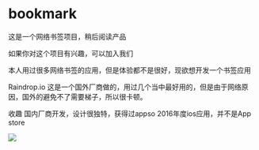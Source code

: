 # bookmark
这是一个网络书签项目，稍后阅读产品


如果你对这个项目有兴趣，可以加入我们



本人用过很多网络书签的应用，但是体验都不是很好，现欲想开发一个书签应用

Raindrop.io 这是一个国外厂商做的，用过几个当中最好用的，但是由于网络原因，国外的避免不了需要梯子，所以很卡顿。

收趣  国内厂商开发，设计很独特，获得过appso 2016年度ios应用，并不是App store


![](http://ww1.sinaimg.cn/large/006tNc79ly1g3x0696ddej30iq0owmyk.jpg)